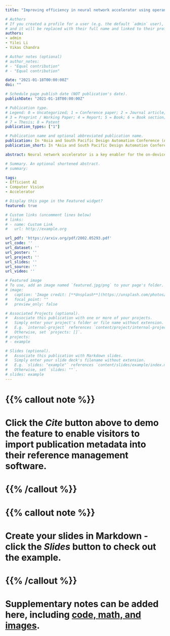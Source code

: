 ```yaml
---
title: "Improving efficiency in neural network accelerator using operands hamming distance optimization"

# Authors
# If you created a profile for a user (e.g. the default `admin` user), write the username (folder name) here 
# and it will be replaced with their full name and linked to their profile.
authors:
- admin
- Yilei Li
- Vikas Chandra

# Author notes (optional)
# author_notes:
# - "Equal contribution"
# - "Equal contribution"

date: "2021-01-18T00:00:00Z"
doi: ""

# Schedule page publish date (NOT publication's date).
publishDate: "2021-01-18T00:00:00Z"

# Publication type.
# Legend: 0 = Uncategorized; 1 = Conference paper; 2 = Journal article;
# 3 = Preprint / Working Paper; 4 = Report; 5 = Book; 6 = Book section;
# 7 = Thesis; 8 = Patent
publication_types: ["1"]

# Publication name and optional abbreviated publication name.
publication: In *Asia and South Pacific Design Automation Conference (ASP-DAC)*
publication_short: In *Asia and South Pacific Design Automation Conference (ASP-DAC) 2021*

abstract: Neural network accelerator is a key enabler for the on-device AI inference, for which energy efficiency is an important metric. The datapath energy, including the computation energy and the data movement energy among the arithmetic units, claims a significant part of the total accelerator energy. By revisiting the basic physics of the arithmetic logic circuits, we show that the datapath energy is highly correlated with the bit flips when streaming the input operands into the arithmetic units, defined as the hamming distance of the input operand matrices. Based on the insight, we propose a post-training optimization algorithm and a hamming-distance-aware training algorithm to co-design and co-optimize the accelerator and the network synergistically. The experimental results based on post-layout simulation with MobileNetV2 demonstrate on average 2.85× datapath energy reduction and up to 8.51× datapath energy reduction for certain layers.

# Summary. An optional shortened abstract.
# summary: 

tags: 
- Efficient AI
- Computer Vision
- Accelerator

# Display this page in the Featured widget?
featured: true

# Custom links (uncomment lines below)
# links:
# - name: Custom Link
#   url: http://example.org

url_pdf: 'https://arxiv.org/pdf/2002.05293.pdf'
url_code: ''
url_dataset: ''
url_poster: ''
url_project: ''
url_slides: ''
url_source: ''
url_video: ''

# Featured image
# To use, add an image named `featured.jpg/png` to your page's folder. 
# image:
#   caption: 'Image credit: [**Unsplash**](https://unsplash.com/photos/pLCdAaMFLTE)'
#   focal_point: ""
#   preview_only: false

# Associated Projects (optional).
#   Associate this publication with one or more of your projects.
#   Simply enter your project's folder or file name without extension.
#   E.g. `internal-project` references `content/project/internal-project/index.md`.
#   Otherwise, set `projects: []`.
# projects:
# - example

# Slides (optional).
#   Associate this publication with Markdown slides.
#   Simply enter your slide deck's filename without extension.
#   E.g. `slides: "example"` references `content/slides/example/index.md`.
#   Otherwise, set `slides: ""`.
# slides: example
---
```


# {{% callout note %}}
# Click the *Cite* button above to demo the feature to enable visitors to import publication metadata into their reference management software.
# {{% /callout %}}
 
# {{% callout note %}}
# Create your slides in Markdown - click the *Slides* button to check out the example.
# {{% /callout %}}
 
# Supplementary notes can be added here, including [code, math, and images](https://wowchemy.com/docs/writing-markdown-latex/).

